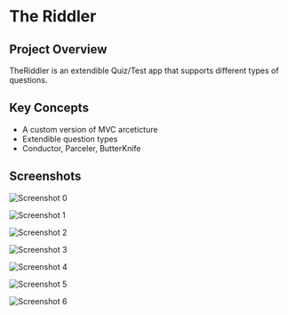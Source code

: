 # The Riddler

## Project Overview
TheRiddler is an extendible Quiz/Test app that supports different types of questions.

## Key Concepts
- A custom version of MVC arceticture
- Extendible question types
- Conductor, Parceler, ButterKnife

## Screenshots

![Screenshot 0](/screenshots/0.jpg)

![Screenshot 1](/screenshots/1.jpg)

![Screenshot 2](/screenshots/2.jpg)

![Screenshot 3](/screenshots/3.jpg)

![Screenshot 4](/screenshots/4.jpg)

![Screenshot 5](/screenshots/5.jpg)

![Screenshot 6](/screenshots/6.jpg)


